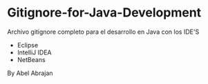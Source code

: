 # Gitignore-for-Java-Development
Archivo gitignore completo para el desarrollo en Java con los IDE'S
- Eclipse
- IntelliJ IDEA
- NetBeans

By Abel Abrajan
